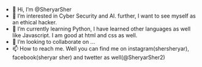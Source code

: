 - 👋 Hi, I’m @SheryarSher
- 👀 I’m interested in Cyber Security and AI. further, I want to see myself as an ethical hacker.
- 🌱 I’m currently learning Python, I have learned other languages as well like Javascript. I am good at html and css as well.
- 💞️ I’m looking to collaborate on ...
- 📫 How to reach me. Well you can  find me on instagram(shersheryar), facebook(sheryar sher) and twetter as well(@SheryarSher2)

<!---
SheryarSher/SheryarSher is a ✨ special ✨ repository because its `README.md` (this file) appears on your GitHub profile.
You can click the Preview link to take a look at your changes.
--->
